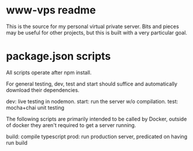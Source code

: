 # www-vps readme
This is the source for my personal virtual private server. Bits and pieces may be useful for other projects, but this is built with a very particular goal.
# package.json scripts
All scripts operate after npm install.

For general testing, dev, test and start should suffice and automatically download their dependencies.

dev: live testing in nodemon.
start: run the server w/o compilation.
test: mocha+chai unit testing

The following scripts are primarily intended to be called by Docker, outside of docker they aren't required to get a server running.

build: compile typescript
prod: run production server, predicated on having run build
<!--stackedit_data:
eyJoaXN0b3J5IjpbLTE3OTQ2NTY3ODgsLTIwMDE4MDQzNDZdfQ
==
-->